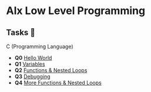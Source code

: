 # Alx Low Level Programming

## Tasks :page_with_curl:

C (Programming Language)

* **Q0** [Hello World](./0x00-hello_world)
* **Q1** [Variables](./0x01-variables_if_else_while)
* **Q2** [Functions & Nested Loops ](./0x02-functions_nested_loops)
* **Q3** [Debugging](./0x03-debugging)
* **Q4** [More Functions & Nested Loops](./0x04-more_functions_nested_loops)
